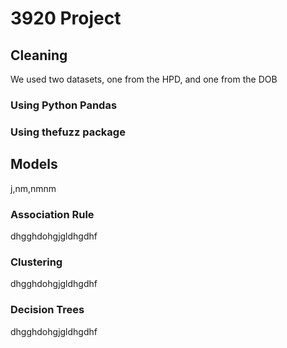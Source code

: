 # 3920 Project 


## Cleaning
We used two datasets, one from the HPD, and one from the DOB

### Using Python Pandas
### Using thefuzz package

## Models
j,nm,nmnm
### Association Rule
dhgghdohgjgldhgdhf

### Clustering
dhgghdohgjgldhgdhf
### Decision Trees
dhgghdohgjgldhgdhf

